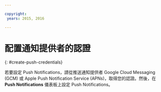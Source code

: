 ```yaml
---

copyright:
 years: 2015, 2016

---
```

# 配置通知提供者的認證
{: #create-push-credentials}

若要設定 Push Notifications，請從推送通知提供者 Google Cloud Messaging (GCM) 或 Apple Push Notification Service (APNs)，取得您的認證。然後，在 **Push Notifications** 儀表板上設定 Push Notifications。
